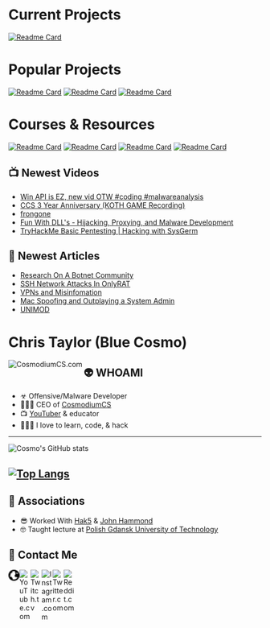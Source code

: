 <!-- current projects -->
# Current Projects
[![Readme Card](https://github-readme-stats.vercel.app/api/pin/?username=CosmodiumCS&repo=SpiderCat&theme=react)](https://github.com/CosmodiumCS/SpiderCat)


<!-- popular projects -->
# Popular Projects
[![Readme Card](https://github-readme-stats.vercel.app/api/pin/?username=CosmodiumCS&repo=OnlyRat&theme=react)](https://github.com/CosmodiumCS/OnlyRAT)
[![Readme Card](https://github-readme-stats.vercel.app/api/pin/?username=CosmodiumCS&repo=SkeletonKey&theme=react)](https://github.com/CosmodiumCS/SkeletonKey)
[![Readme Card](https://github-readme-stats.vercel.app/api/pin/?username=CosmodiumCS&repo=SuperVision&theme=react)](https://github.com/CosmodiumCS/SuperVision)

<!-- courses and resources -->
# Courses & Resources
[![Readme Card](https://github-readme-stats.vercel.app/api/pin/?username=CosmodiumCS&repo=OpenCourse&theme=react)](https://github.com/CosmodiumCS/OpenCourse)
[![Readme Card](https://github-readme-stats.vercel.app/api/pin/?username=CosmodiumCS&repo=Malware-Development&theme=react)](https://github.com/CosmodiumCS/Malware-Development)
[![Readme Card](https://github-readme-stats.vercel.app/api/pin/?username=PrettyBoyCosmo&repo=WarGames&theme=react)](https://github.com/CosmodiumCS/Wargames)
[![Readme Card](https://github-readme-stats.vercel.app/api/pin/?username=CosmodiumCS&repo=Payloads&theme=react)](https://github.com/CosmodiumCS/payloads)

<!-- new videos from youtube -->
## 📺 Newest Videos
<!-- YOUTUBE:START -->
- [Win API is EZ, new vid OTW #coding #malwareanalysis](https://www.youtube.com/watch?v=AT8ZFLT4C_U)
- [CCS 3 Year Anniversary &lpar;KOTH GAME Recording&rpar;](https://www.youtube.com/watch?v=EwRZ9nWJJrc)
- [frongone](https://www.youtube.com/watch?v=Y80zdItyOVE)
- [Fun With DLL&#39;s - Hijacking, Proxying, and Malware Development](https://www.youtube.com/watch?v=ARu5l5dS5gM)
- [TryHackMe Basic Pentesting | Hacking with SysGerm](https://www.youtube.com/watch?v=7Z7q33lYNsw)
<!-- YOUTUBE:END -->

<!-- new blogs from cosmodiumcs -->
## 📗 Newest Articles
<!-- BLOG-POST-LIST:START -->
- [Research On A Botnet Community](https://www.cosmodiumcs.com/post/research-on-a-botnet-community)
- [SSH Network Attacks In OnlyRAT](https://www.cosmodiumcs.com/post/ssh-network-attacks-in-onlyrat)
- [VPNs and Misinfomation](https://www.cosmodiumcs.com/post/vpns-and-misinfomation)
- [Mac Spoofing and Outplaying a System Admin](https://www.cosmodiumcs.com/post/mac-spoofing-and-outplaying-a-system-admin)
- [UNIMOD](https://www.cosmodiumcs.com/post/unimod)
<!-- BLOG-POST-LIST:END -->

<!-- about me -->
# Chris Taylor (Blue Cosmo)

<!-- picture -->
[<img align="left" alt="CosmodiumCS.com" width="150px" src="https://static.wixstatic.com/media/1a48ab_3abeb327b98e4f2ba02edbc42027e9e4~mv2.jpg/v1/fill/w_250,h_250,al_c,q_80,usm_0.66_1.00_0.01/DSC_1486_edited.webp"/>][website]

<!-- more on me -->
## 👽 WHOAMI
- ☣ Offensive/Malware Developer
- 👨🏽‍💼 CEO of [CosmodiumCS][website]
- 📺 [YouTuber][youtube] & educator
- 👨🏽‍💻 I love to learn, code, & hack

---
<!-- stat card -->
![Cosmo's GitHub stats](https://github-readme-stats.vercel.app/api?username=PrettyBoyCosmo&show_icons=true&theme=react)

<!-- top languages -->
[![Top Langs](https://github-readme-stats.vercel.app/api/top-langs/?username=PrettyBoyCosmo&theme=react)](https://github.com/anuraghazra/github-readme-stats)
---

<!-- affiliations and associations -->
## 🤝 Associations
- 😎 Worked With [Hak5][hak5] & [John Hammond][john]
- 🤓 Taught lecture at [Polish Gdansk University of Technology](https://youtu.be/02DTF7pm9iw)

<!-- contact information -->
## 🤙 Contact Me
[<img align="left" alt="CosmodiumCS.com" width="22px" src="https://raw.githubusercontent.com/iconic/open-iconic/master/svg/globe.svg"/>][website]
[<img align="left" alt="YouTube.com" width="22px" src="https://cdn.jsdelivr.net/npm/simple-icons@v3/icons/youtube.svg"/>][youtube]
[<img align="left" alt="Twitch.tv" width="22px" src="https://cdn.jsdelivr.net/npm/simple-icons@v3/icons/twitch.svg"/>][twitch]
[<img align="left" alt="Instagram.com" width="22px" src="https://cdn.jsdelivr.net/npm/simple-icons@v3/icons/instagram.svg"/>][instagram]
[<img align="left" alt="Twitter.com" width="22px" src="https://cdn.jsdelivr.net/npm/simple-icons@v3/icons/twitter.svg"/>][twitter]
[<img align="left" alt="Reddit.com" width="22px" src="https://cdn.jsdelivr.net/npm/simple-icons@v3/icons/reddit.svg"/>][reddit]

<!-- variables -->
[website]: https://www.cosmodiumcs.com
[youtube]: https://www.youtube.com/c/CosmodiumCS
[twitch]: https://www.twitch.tv/cosmodiumcs
[instagram]: https://www.instagram.com/cosmodium.cs/
[twitter]: https://www.twitter.com/CosmodiumCS
[reddit]: https://www.reddit.com/r/CosmodiumCS

[john]: https://youtu.be/I9qQGPzpgtY
[hak5]: https://youtu.be/RBMiHYWh78k
